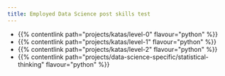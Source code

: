 ```yaml
---
title: Employed Data Science post skills test
---
```


- {{% contentlink path="projects/katas/level-0" flavour="python" %}}
- {{% contentlink path="projects/katas/level-1" flavour="python" %}}
- {{% contentlink path="projects/katas/level-2" flavour="python" %}}
- {{% contentlink path="projects/data-science-specific/statistical-thinking" flavour="python" %}}